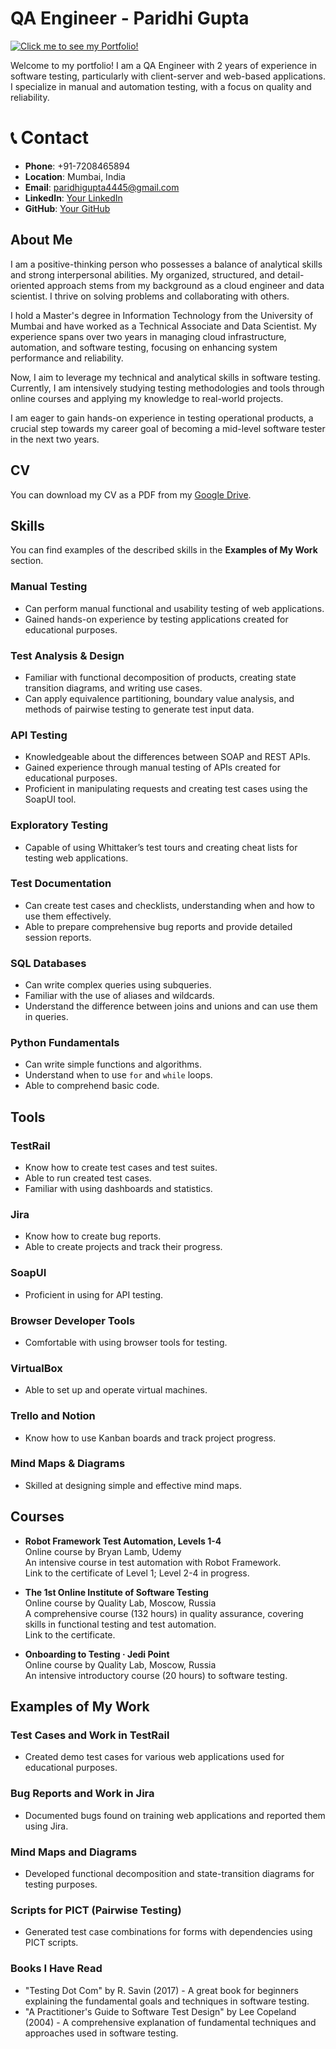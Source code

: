 # QA Engineer - Paridhi Gupta 

[![Click me to see my Portfolio!](https://img.shields.io/badge/Click%20me%20to%20see%20my%20Portfolio-black?style=for-the-badge&logo=github&color=28a745)](https://paridhi-gupta-17.github.io/paridhi.io/)  

Welcome to my portfolio! I am a QA Engineer with 2 years of experience in software testing, particularly with client-server and web-based applications. I specialize in manual and automation testing, with a focus on quality and reliability.



# 📞 Contact
- **Phone**: +91-7208465894
- **Location**: Mumbai, India
- **Email**: [paridhigupta4445@gmail.com](mailto:paridhigupta4445@gmail.com)
- **LinkedIn**: [Your LinkedIn](https://linkedin.com/in/your-profile)
- **GitHub**: [Your GitHub](https://github.com/your-username)


## About Me
I am a positive-thinking person who possesses a balance of analytical skills and strong interpersonal abilities. My organized, structured, and detail-oriented approach stems from my background as a cloud engineer and data scientist. I thrive on solving problems and collaborating with others.

I hold a Master's degree in Information Technology from the University of Mumbai and have worked as a Technical Associate and Data Scientist. My experience spans over two years in managing cloud infrastructure, automation, and software testing, focusing on enhancing system performance and reliability.

Now, I aim to leverage my technical and analytical skills in software testing. Currently, I am intensively studying testing methodologies and tools through online courses and applying my knowledge to real-world projects.

I am eager to gain hands-on experience in testing operational products, a crucial step towards my career goal of becoming a mid-level software tester in the next two years.

## CV
You can download my CV as a PDF from my [Google Drive](#).

## Skills
You can find examples of the described skills in the **Examples of My Work** section.

### Manual Testing
- Can perform manual functional and usability testing of web applications.
- Gained hands-on experience by testing applications created for educational purposes.

### Test Analysis & Design
- Familiar with functional decomposition of products, creating state transition diagrams, and writing use cases.
- Can apply equivalence partitioning, boundary value analysis, and methods of pairwise testing to generate test input data.

### API Testing
- Knowledgeable about the differences between SOAP and REST APIs.
- Gained experience through manual testing of APIs created for educational purposes.
- Proficient in manipulating requests and creating test cases using the SoapUI tool.

### Exploratory Testing
- Capable of using Whittaker’s test tours and creating cheat lists for testing web applications.

### Test Documentation
- Can create test cases and checklists, understanding when and how to use them effectively.
- Able to prepare comprehensive bug reports and provide detailed session reports.

### SQL Databases
- Can write complex queries using subqueries.
- Familiar with the use of aliases and wildcards.
- Understand the difference between joins and unions and can use them in queries.

### Python Fundamentals
- Can write simple functions and algorithms.
- Understand when to use `for` and `while` loops.
- Able to comprehend basic code.

## Tools
### TestRail
- Know how to create test cases and test suites.
- Able to run created test cases.
- Familiar with using dashboards and statistics.

### Jira
- Know how to create bug reports.
- Able to create projects and track their progress.

### SoapUI
- Proficient in using for API testing.

### Browser Developer Tools
- Comfortable with using browser tools for testing.

### VirtualBox
- Able to set up and operate virtual machines.

### Trello and Notion
- Know how to use Kanban boards and track project progress.

### Mind Maps & Diagrams
- Skilled at designing simple and effective mind maps.

## Courses
- **Robot Framework Test Automation, Levels 1-4**  
  Online course by Bryan Lamb, Udemy  
  An intensive course in test automation with Robot Framework.  
  Link to the certificate of Level 1; Level 2-4 in progress.

- **The 1st Online Institute of Software Testing**  
  Online course by Quality Lab, Moscow, Russia  
  A comprehensive course (132 hours) in quality assurance, covering skills in functional testing and test automation.  
  Link to the certificate.

- **Onboarding to Testing · Jedi Point**  
  Online course by Quality Lab, Moscow, Russia  
  An intensive introductory course (20 hours) to software testing.

## Examples of My Work
### Test Cases and Work in TestRail
- Created demo test cases for various web applications used for educational purposes.

### Bug Reports and Work in Jira
- Documented bugs found on training web applications and reported them using Jira.

### Mind Maps and Diagrams
- Developed functional decomposition and state-transition diagrams for testing purposes.

### Scripts for PICT (Pairwise Testing)
- Generated test case combinations for forms with dependencies using PICT scripts.

### Books I Have Read
- "Testing Dot Com" by R. Savin (2017) - A great book for beginners explaining the fundamental goals and techniques in software testing.
- "A Practitioner's Guide to Software Test Design" by Lee Copeland (2004) - A comprehensive explanation of fundamental techniques and approaches used in software testing.
